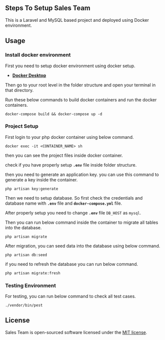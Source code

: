 ## Steps To Setup Sales Team

This is a Laravel and MySQL based project and deployed using Docker environment.

## Usage

### Install docker environment

First you need to setup docker environment using docker setup.

- **[Docker Desktop](https://www.docker.com/products/docker-desktop/)**

Then go to your root level in the folder structure and open your terminal in that directory.

Run these below commands to build docker containers and run the docker containers.

```
docker-compose build && docker-compose up -d
```

### Project Setup

First login to your php docker container using below command.

```
docker exec -it <CONTAINER_NAME> sh
```

then you can see the project files inside docker container.

check if you have properly setup **`.env`** file inside folder structure.

then you need to generate an application key. you can use this command to generate a key inside the container.

```
php artisan key:generate
```

Then we need to setup database. So first check the credentials and database name with **`.env`** file and **`docker-compose.yml`** file.

After properly setup  you need to change **`.env`** file `DB_HOST` as `mysql`. 

Then you can run below command inside the container to migrate all tables into the database.

```
php artisan migrate
```

After migration, you can seed data into the database using below command.

```
php artisan db:seed
```

if you need to refresh the database you can run below command.

```
php artisan migrate:fresh
```

### Testing Environment

For testing, you can run below command to check all test cases.

```
./vendor/bin/pest
```

## License

Sales Team is open-sourced software licensed under the [MIT license](https://opensource.org/licenses/MIT).
